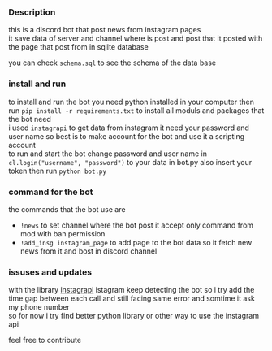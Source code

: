 ### Description
this is a discord bot that post news from instagram pages  
it save data of server and channel where is post and post that it posted with the page that post from in sqllte database  

you can check ``schema.sql`` to see the schema of the data base

### install and run 
to install and run the bot you need python installed in your computer 
then run ``pip install -r requirements.txt`` to install all moduls and packages that the bot need  
i used ``instagrapi`` to get data from instagram it need your password and user name so best is to make account for the bot and use it a scripting account  
to run and start the bot change password and user name in ``cl.login("username", "password")`` to your data in bot.py also insert your token
then run ``python bot.py``
### command for the bot
the commands that the bot use are
- ``!news`` to set channel where the bot post it accept only command from mod with ban permission
- ``!add_insg instagram_page`` to add page to the bot data so it fetch new news from it and bost in discord channel
### issuses and updates
with the library [instagrapi](https://github.com/subzeroid/instagrapi) istagram keep detecting the bot so i try add the time gap between each call and still facing same error and somtime it ask my phone number  
so for now i try find better python library or other way to use the instagram api 

feel free to contribute 
